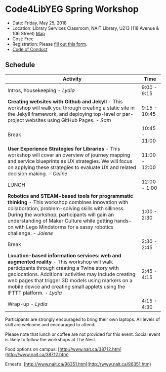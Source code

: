 # Code4LibYEG Spring Workshop

* Date: Friday, May 25, 2018
* Location: Library Services Classroom, NAIT Library, U213 (118 Avenue & 106 Street) [Map](http://www.nait.ca/97571.htm)
* Cost: Free
* Registration: Please [fill out this form](https://goo.gl/forms/rhuVy2qQklUmaAB93).
* [Code of Conduct](/code4libyeg/coc4lib.html)

## Schedule

Activity | Time
---------|------
Intros, housekeeping *- Lydia* | 9:00 - 9:15
**Creating websites with Github and Jekyll** - This workshop will walk you through creating a static site in the Jekyll framework, and deploying top-level or per-project websites using GitHub Pages. *- Sam* | 9:15 - 10:45
Break | 10:45 - 11:00
**User Experience Strategies for Libraries** - This workshop will cover an overview of journey mapping and service blueprints as UX strategies. We will focus on applying these strategies to evaluate UX and related decision making. *- Celine* | 11:00 - 12:00
LUNCH | 12:00 - 1:00
**Robotics and STEAM-based tools for programmatic thinking** - This workshop combines innovation with collaboration, problem-solving skills with silliness. During the workshop, participants will gain an understanding of Maker Culture while getting hands-on with Lego Mindstorms for a sassy robotics challenge. *- Jolene* | 1:00 - 2:30
Break | 2:30 - 2:45
**Location-based information services: web and augmented reality** - This workshop will walk participants through creating a Twine story with geolocations. Additional activities may include creating web pages that trigger 3D models using markers on a mobile device and creating small applets using the IFTTT platform. *- Lydia* | 2:45 - 4:15
Wrap-up *- Lydia* | 4:15 - 4:30

Participants are strongly encouraged to bring their own laptops. All levels of skill are welcome and encouraged to attend.

Please note that lunch or coffee are not provided for this event. Social event is likely to follow the workshops at The Nest.

Food options on campus: [http://www.nait.ca/38712.htm](http://www.nait.ca/38712.htm)

Ernest’s: [http://www.nait.ca/96351.htm](http://www.nait.ca/96351.htm)
